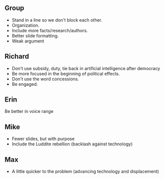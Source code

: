 
## Group
* Stand in a line so we don't block each other.
* Organization.
* Include more facts/research/authors.
* Better slide formatting.
* Weak argument

## Richard
* Don't use subsidy, duty, tie back in artificial intelligence after democracy
* Be more focused in the beginning of political effects.
* Don't use the word concessions.
* Be engaged.

## Erin
Be better in voice range

## Mike
* Fewer slides, but with purpose
* Include the Luddite rebellion (backlash against technology)

## Max
* A little quicker to the problem (advancing technology and displacement)
